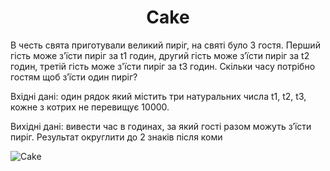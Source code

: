 <div align="center">
 <h1>Cake</h1>
</div>

В честь свята приготували великий пиріг, на святі було 3 гостя. Перший гість може з’їсти пиріг за t1 годин, другий гість може з’їсти пиріг за t2 годин, третій гість може з'їсти пиріг за t3 годин. Скільки часу потрібно гостям щоб з’їсти один пиріг?

Вхідні дані: один рядок який містить три натуральних числа t1, t2, t3, кожне з котрих не перевищує 10000.

Вихідні дані: вивести час в годинах, за який гості разом можуть з’їсти пиріг. Результат округлити до 2 знаків після коми


![Cake](https://github.com/Hallcuon/Cake/assets/128925948/ce0cbed4-e76e-4f73-865c-bf426ac0278e)
